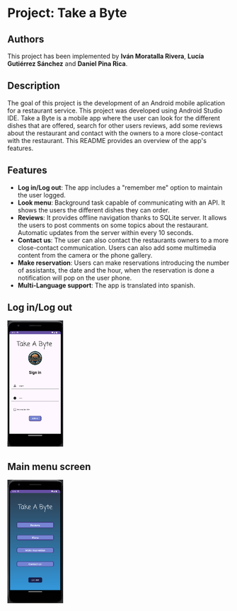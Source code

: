 # Project: Take a Byte 

## Authors

This project has been implemented by **Iván Moratalla Rivera**,  **Lucía Gutiérrez Sánchez** and **Daniel Pina Rica**.

## Description

The goal of this project is the development of an Android mobile aplication for a restaurant service. This project was developed using Android Studio IDE. Take a Byte is a mobile app where the user can look for the different dishes that are offered, search for other users reviews, add some reviews about the restaurant and contact with the owners to a more close-contact with the restaurant. This README provides an overview of the app's features.

## Features

- **Log in/Log out**: The app includes a "remember me" option to maintain the user logged.
- **Look menu**: Background task capable of communicating with an API. It shows the users the different dishes they can order. 
- **Reviews**: It provides offline navigation thanks to SQLite server. It allows the users to post comments on some topics about the restaurant. Automatic updates from the server within every 10 seconds.
- **Contact us**: The user can also contact the restaurants owners to a more close-contact communication. Users can also add some multimedia content from the camera or the phone gallery.
- **Make reservation**: Users can make reservations introducing the number of assistants, the date and the hour, when the reservation is done a notification will pop on the user phone.
- **Multi-Language support**: The app is translated into spanish.

## Log in/Log out

<img src="readmeImages/login.png" width="25%" height="25%">

## Main menu screen

<img src="readmeImages/Captura de pantalla 2024-09-30 101304.png" width="25%" height="25%">



